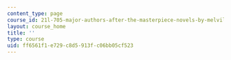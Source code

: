 ```yaml
---
content_type: page
course_id: 21l-705-major-authors-after-the-masterpiece-novels-by-melville-twain-faulkner-and-morrison-fall-2006
layout: course_home
title: ''
type: course
uid: ff6561f1-e729-c8d5-913f-c06bb05cf523
---
```

